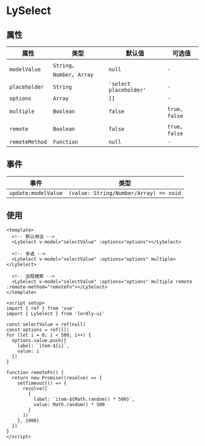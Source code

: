 # LySelect

## 属性

| 属性 | 类型 | 默认值 | 可选值 |
|--------------|----------------------------|--------|------|
| `modelValue` | `String`、`Number`、`Array` | `null` | `-` |
| `placeholder` | `String` | `'select placeholder'` | `-` |
| `options` | `Array` | `[]` | `-` |
| `multiple` | `Boolean` | `false` | `true`、`false` |
| `remote` | `Boolean` | `false` | `true`、`false` |
| `remoteMethod` | `Function` | `null` | `-` |

## 事件

| 事件 | 类型 |
|---------------------|---------------------------|
| `update:modelValue` | `(value: String/Number/Array) => void` |

## 使用

```vue
<template>
  <!-- 默认用法 -->
  <LySelect v-model="selectValue" :options="options"></LySelect>

  <!-- 多选 -->
  <LySelect v-model="selectValue" :options="options" multiple></LySelect>

  <!-- 远程搜索 -->
  <LySelect v-model="selectValue" :options="options" multiple remote :remote-method="remoteFn"></LySelect>
</template>

<script setup>
import { ref } from 'vue'
import { LySelect } from 'lordly-ui'

const selectValue = ref(null)
const options = ref([])
for (let i = 0; i < 500; i++) {
  options.value.push({
    label: `item-${i}`,
    value: i
  })
}

function remoteFn() {
  return new Promise((resolve) => {
    setTimeout(() => {
      resolve([
        {
          label: `item-${Math.random() * 500}`,
          value: Math.random() * 500
        }
      ])
    }, 1000)
  })
}
</script>
```